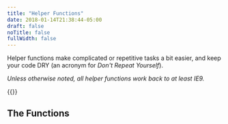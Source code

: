```yaml
---
title: "Helper Functions"
date: 2018-01-14T21:38:44-05:00
draft: false
noTitle: false
fullWidth: false
---
```


Helper functions make complicated or repetitive tasks a bit easier, and keep your code DRY (an acronym for *Don't Repeat Yourself*).

*Unless otherwise noted, all helper functions work back to at least IE9.*

{{<cta for="funnel">}}

## The Functions
